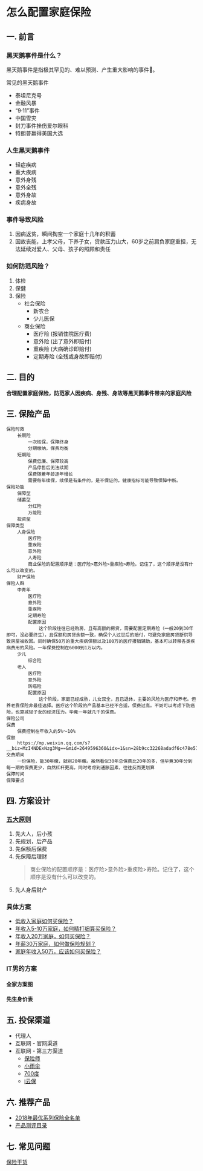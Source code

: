# 怎么配置家庭保险

## 一. 前言
	
### 黑天鹅事件是什么？

黑天鹅事件是指极其罕见的、难以预测、产生重大影响的事件。

常见的黑天鹅事件
* 泰坦尼克号
* 金融风暴
* “9·11”事件
* 中国雪灾
* 封刀事件挫伤爱尔眼科
* 特朗普赢得美国大选

### 人生黑天鹅事件
* 轻症疾病
* 重大疾病
* 意外身残
* 意外全残
* 意外身故
* 疾病身故

### 事件导致风险
1. 因病返贫，瞬间掏空一个家庭十几年的积蓄
2. 因故丧能，上孝父母，下养子女，贷款压力山大，60岁之前肩负家庭重担，无法延续对爱人、父母、孩子的照顾和责任

### 如何防范风险？
1. 体检
2. 保健
3. 保险
   - 社会保险
        - 新农合
		- 少儿医保
	- 商业保险
        - 医疗险 (报销住院医疗费)
        - 意外险 (出了意外即赔付)
        - 重疾险 (大病确诊即赔付)
        - 定期寿险 (全残或身故即赔付)

## 二. 目的

**合理配置家庭保险，防范家人因疾病、身残、身故等黑天鹅事件带来的家庭风险**

## 三. 保险产品
	保险时效
		长期险
			一次核保，保障终身
			分期缴纳，保费均衡
		短期险
			保费低廉、保障较高
			产品停售后无法续期
			保费随着年龄逐年增长
			需要每年续保，续保是有条件的，是不保证的，健康指标可能导致保障中断。
	保险功能
		保障型
		储蓄型
			分红险
			万能险
		投资型
	保障类型
		人身保险
			医疗险
			重疾险
			意外险
			人寿险
			商业保险的配置顺序是：医疗险>意外险>重疾险>寿险。记住了，这个顺序是没有什么可以改变的。
		财产保险
	保险人群
		中青年
			医疗险
			意外险
			重疾险
			定期寿险
			配置原因
				这个阶段往往已经购房，且有高额的房贷，需要配置定期寿险（一般20到30年即可，没必要终生），且保额和房贷余额一致，确保个人过世后的赔付，可避免家庭房贷断供导致房屋被收回。同时确保50万的重大疾病保额以及100万的医疗报销辅助，基本可以转移各类疾病费用的风险。一年保费控制在6000到1万以内。
		少儿
			综合险
		老人
			医疗险
			意外险
			防癌险
			配置原因
				这个阶段，家庭已经成熟，儿女双全，且已退休，主要的风险为医疗和养老。但养老靠保险非最佳选择。医疗这个阶段的产品基本已经不合适，保费过高。不妨可以考虑下防癌险，也算减轻子女的经济压力。毕竟一年就几千的保费。
	保险公司
	保费
		保费控制在年收入的5%～10%
	保额
		https://mp.weixin.qq.com/s?__biz=MzI4NDExNzg3Mg==&mid=2649596360&idx=1&sn=28b9cc32268adadf6c478e57b9a21fbf&chksm=f3995fd7c4eed6c17553165b125c5e1ad3e465e484913bf2b77541d2ad5e585552c6fa72521e&scene=21#wechat_redirect
	交费期间
		一份保险，能30年缴，就别20年缴。虽然看似30年总保费比20年的多，但毕竟30年分到每一期的保费更少，自然杠杆更高，同时考虑到通胀因素，往往反而更划算
	保障时间
	保障要点

## 四. 方案设计

### [五大原则](http://www.shenlanbao.com/index.php/2017/08/10/160820/)

1. 先大人，后小孩
2. 先规划，后产品
3. 先保额后保费
4. 先保障后理财
    > 商业保险的配置顺序是：医疗险>意外险>重疾险>寿险。记住了，这个顺序是没有什么可以改变的。
5. 先人身后财产


### 具体方案

* [低收入家庭如何买保险？](http://www.shenlanbao.com/index.php/2017/08/10/161027/)
* [年收入5-10万家庭，如何精打细算买保险？](http://www.shenlanbao.com/index.php/2017/08/23/170706/)
* [年收入20万家庭，如何买保险？](http://www.shenlanbao.com/index.php/2017/08/23/170615/)
* [年薪30万家庭，如何做保险规划？](http://www.shenlanbao.com/index.php/2017/08/10/161213/)
* [家庭年收入50万，应该如何买保险？](http://www.shenlanbao.com/index.php/2017/09/04/170901/)

### IT男的方案

#### 全家方案图

#### 先生身价表

## 五. 投保渠道

* 代理人
* 互联网 - 官网渠道
* 互联网 - 第三方渠道
    * [保险师](http://www.winbaoxian.com/)
	* [小雨伞](https://www.xiaoyusan.com/)
	* [700度](http://www.700du.cn/)
    * [i云保](https://www.iyunbao.com)

## 六. 推荐产品

* [2018年最优系列保险全名单](http://baijiahao.baidu.com/s?id=1599410609508632459&wfr=spider&for=pc)
* [产品测评目录](http://www.shenlanbao.com/index.php/wenzhang/)

## 七. 常见问题

[保险干货](https://mp.weixin.qq.com/s/3uW_ErrFVoGLc3B2IkAxjQ)
